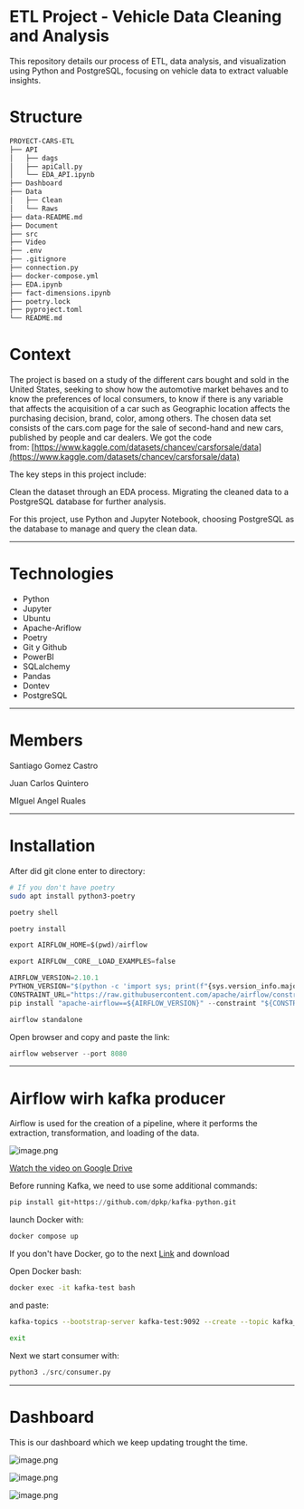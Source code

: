 # ETL Project - Vehicle Data Cleaning and Analysis
This repository details our process of ETL, data analysis, and visualization using Python and PostgreSQL, focusing on vehicle data to extract valuable insights.

# Structure

```bash
PROYECT-CARS-ETL
├── API
│   ├── dags
│   ├── apiCall.py
│   └── EDA_API.ipynb
├── Dashboard
├── Data
│   ├── Clean
│   └── Raws
├── data-README.md
├── Document
├── src
├── Video
├── .env
├── .gitignore
├── connection.py
├── docker-compose.yml
├── EDA.ipynb
├── fact-dimensions.ipynb
├── poetry.lock
├── pyproject.toml
└── README.md


```

# **Context**

The project is based on a study of the different cars bought and sold in the United States, seeking to show how the automotive market behaves and to know the preferences of local consumers, to know if there is any variable that affects the acquisition of a car such as Geographic location affects the purchasing decision, brand, color, among others. The chosen data set consists of the cars.com page for the sale of second-hand and new cars, published by people and car dealers. We got the code from: [https://www.kaggle.com/datasets/chancev/carsforsale/data](https://www.kaggle.com/datasets/chancev/carsforsale/data)

The key steps in this project include:

Clean the dataset through an EDA process. Migrating the cleaned data to a PostgreSQL database for further analysis.

For this project, use Python and Jupyter Notebook, choosing PostgreSQL as the database to manage and query the clean data.

---

# Technologies

- Python
- Jupyter
- Ubuntu
- Apache-Ariflow
- Poetry
- Git y Github
- PowerBI
- SQLalchemy
- Pandas
- Dontev
- PostgreSQL

---

# Members

Santiago Gomez Castro

Juan Carlos Quintero

MIguel Angel Ruales

---

# Installation

After did git clone enter to directory:

```bash
# If you don't have poetry
sudo apt install python3-poetry 
```

```bash
poetry shell
```

```bash
poetry install 
```

```python
export AIRFLOW_HOME=$(pwd)/airflow
```

```python
export AIRFLOW__CORE__LOAD_EXAMPLES=false
```

```python
AIRFLOW_VERSION=2.10.1
PYTHON_VERSION="$(python -c 'import sys; print(f"{sys.version_info.major}.{sys.version_info.minor}")')"
CONSTRAINT_URL="https://raw.githubusercontent.com/apache/airflow/constraints-${AIRFLOW_VERSION}/constraints-${PYTHON_VERSION}.txt"
pip install "apache-airflow==${AIRFLOW_VERSION}" --constraint "${CONSTRAINT_URL}"
```

```python
airflow standalone
```

Open browser and copy and paste the link:

```python
airflow webserver --port 8080

```

---

# Airflow wirh kafka producer

Airflow is used for the creation of a pipeline, where it performs the extraction, transformation, and loading of the data.

![image.png](data-README.md/airflowV2.png)

[Watch the video on Google Drive](https://drive.google.com/file/d/1mRl-BSXWBMi38BLEpLZgk0sLpu0dlSgV/view?usp=sharing)

Before running Kafka, we need to use some additional commands:

```python
pip install git+https://github.com/dpkp/kafka-python.git
```

launch Docker with:

```bash
docker compose up
```

If you don't have Docker, go to the next [Link](https://www.docker.com/g) and download

Open Docker bash:

```bash
docker exec -it kafka-test bash 
```

and paste:

```bash
kafka-topics --bootstrap-server kafka-test:9092 --create --topic kafka_project
```

```bash
exit
```

Next we start consumer with:

```python
python3 ./src/consumer.py
```

---

# **Dashboard**

This is our dashboard which we keep updating trought the time.

![image.png](data-README.md/stre1.jpg)

![image.png](data-README.md/strea2.jpg)

![image.png](data-README.md/strea3.jpg)
